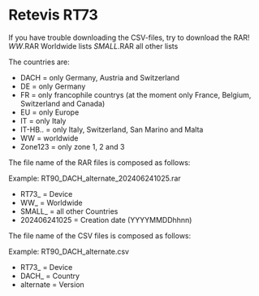 # Retevis RT73 #

If you have trouble downloading the CSV-files, try to download the RAR!
*WW*.RAR		Worldwide lists
*SMALL*.RAR		all other lists

The countries are:
- DACH			=	only Germany, Austria and Switzerland
- DE			=	only Germany
- FR			=	only francophile countrys (at the moment only France, Belgium, Switzerland and Canada)
- EU			=	only Europe
- IT			=	only Italy
- IT-HB..		=	only Italy, Switzerland, San Marino and Malta
- WW			=	worldwide
- Zone123		=	only zone 1, 2 and 3

The file name of the RAR files is composed as follows:

Example: RT90_DACH_alternate_202406241025.rar
- RT73_			=	Device
- WW_			=	Worldwide
- SMALL_		=	all other Countries
- 202406241025	=	Creation date (YYYYMMDDhhnn)


The file name of the CSV files is composed as follows:

Example: RT90_DACH_alternate.csv
- RT73_			=	Device
- DACH_			=	Country
- alternate		=	Version
